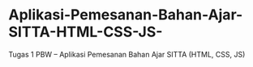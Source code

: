 # Aplikasi-Pemesanan-Bahan-Ajar-SITTA-HTML-CSS-JS-
Tugas 1  PBW – Aplikasi Pemesanan Bahan Ajar SITTA (HTML, CSS, JS)
